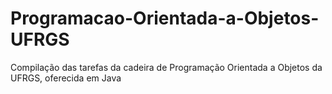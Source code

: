 # Programacao-Orientada-a-Objetos-UFRGS
Compilação das tarefas da cadeira de Programação Orientada a Objetos da UFRGS, oferecida em Java
